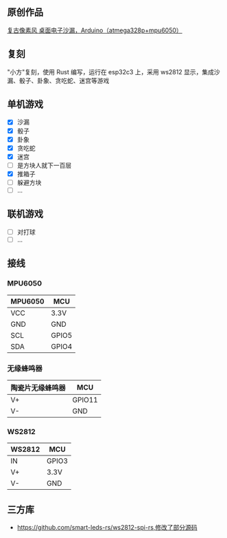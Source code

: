 ## 原创作品

[复古像素风 桌面电子沙漏，Arduino（atmega328p+mpu6050）](https://www.bilibili.com/video/BV1QP411Y7K3/?share_source=copy_web&vd_source=41da856c543dfcc8802471a83af59251)

## 复刻

"小方"复刻，使用 Rust 编写，运行在 esp32c3 上，采用 ws2812 显示，集成沙漏、骰子、卦象、贪吃蛇、迷宫等游戏

## 单机游戏

- [x] 沙漏
- [x] 骰子
- [x] 卦象
- [x] 贪吃蛇
- [x] 迷宫
- [ ] 是方块人就下一百层
- [x] 推箱子
- [ ] 躲避方块
- [ ] ...

## 联机游戏

- [ ] 对打球
- [ ] ...

## 接线

### MPU6050

| MPU6050 | MCU   |
| ------- | ----- |
| VCC     | 3.3V  |
| GND     | GND   |
| SCL     | GPIO5 |
| SDA     | GPIO4 |

### 无缘蜂鸣器

| 陶瓷片无缘蜂鸣器 | MCU    |
| ---------------- | ------ |
| V+               | GPIO11 |
| V-               | GND    |

### WS2812

| WS2812 | MCU   |
| ------ | ----- |
| IN     | GPIO3 |
| V+     | 3.3V  |
| V-     | GND   |

## 三方库

- https://github.com/smart-leds-rs/ws2812-spi-rs,修改了部分源码
